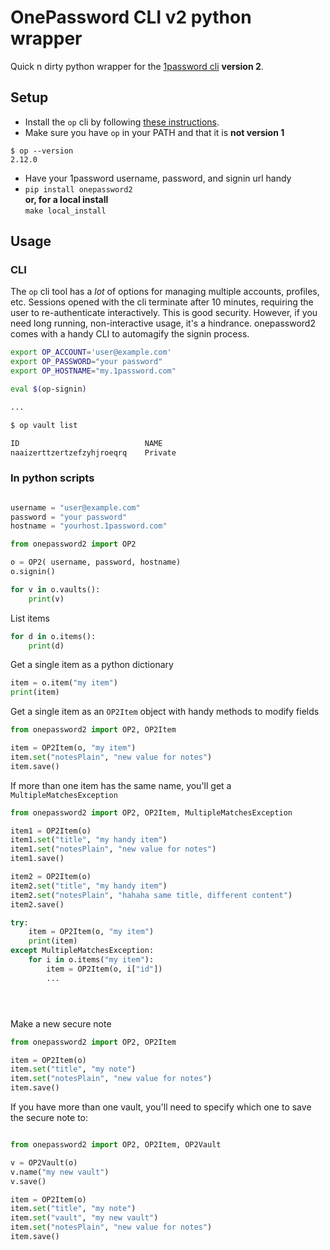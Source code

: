 # OnePassword CLI v2 python wrapper

Quick n dirty python wrapper for the [1password cli](https://developer.1password.com/docs/cli) **version 2**.

## Setup

- Install the `op` cli by following [these instructions](https://developer.1password.com/docs/cli/get-started#install). 
- Make sure you have `op` in your PATH and that it is __not version 1__
```
$ op --version
2.12.0
```
- Have your 1password username, password, and signin url handy
- `pip install onepassword2` \
   __or, for a local install__ \
   `make local_install`

## Usage

### CLI

The `op` cli tool has a _lot_ of options for managing multiple accounts, profiles, etc.  Sessions opened with the cli terminate after 10 minutes, requiring the user to re-authenticate interactively.  This is good security.  However, if you need long running, non-interactive usage, it's a hindrance. onepassword2 comes with a handy CLI to automagify the signin process.

```bash
export OP_ACCOUNT='user@example.com'
export OP_PASSWORD="your password"
export OP_HOSTNAME="my.1password.com"

eval $(op-signin)

...

$ op vault list

ID                            NAME
naaizerttzertzefzyhjroeqrq    Private


```

### In python scripts

```python

username = "user@example.com"
password = "your password"
hostname = "yourhost.1password.com"

from onepassword2 import OP2

o = OP2( username, password, hostname)
o.signin()

for v in o.vaults():
    print(v)

```

List items

```python
for d in o.items():
    print(d)
```

Get a single item as a python dictionary

```python
item = o.item("my item")
print(item)
```

Get a single item as an `OP2Item` object with handy methods to modify fields

```python
from onepassword2 import OP2, OP2Item

item = OP2Item(o, "my item")
item.set("notesPlain", "new value for notes")
item.save()
```

If more than one item has the same name, you'll get a `MultipleMatchesException`

```python
from onepassword2 import OP2, OP2Item, MultipleMatchesException

item1 = OP2Item(o)
item1.set("title", "my handy item")
item1.set("notesPlain", "new value for notes")
item1.save()

item2 = OP2Item(o)
item2.set("title", "my handy item")
item2.set("notesPlain", "hahaha same title, different content")
item2.save()

try:
    item = OP2Item(o, "my item")
    print(item)
except MultipleMatchesException:
    for i in o.items("my item"):
        item = OP2Item(o, i["id"])
        ...





```

Make a new secure note

```python
from onepassword2 import OP2, OP2Item

item = OP2Item(o)
item.set("title", "my note")
item.set("notesPlain", "new value for notes")
item.save()
```

If you have more than one vault, you'll need to specify which one to save the secure note to:

```python

from onepassword2 import OP2, OP2Item, OP2Vault

v = OP2Vault(o)
v.name("my new vault")
v.save()

item = OP2Item(o)
item.set("title", "my note")
item.set("vault", "my new vault")
item.set("notesPlain", "new value for notes")
item.save()
```

